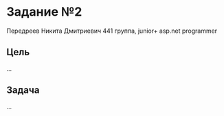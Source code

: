 # Задание №2
Передреев Никита Дмитриевич 441 группа, junior+ asp.net programmer

## Цель

...

## Задача

...
